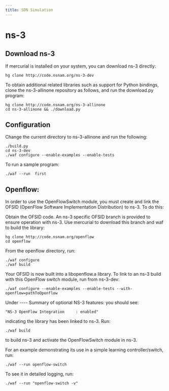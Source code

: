 ```yaml
---
title: SDN Simulation
---
```


# ns-3
## Download ns-3

If mercurial is installed on your system, you can download ns-3 directly:
```
hg clone http://code.nsnam.org/ns-3-dev
```

To obtain additional related libraries such as support for Python bindings, clone the ns-3-allinone repository as follows, and run the download.py program:
```
hg clone http://code.nsnam.org/ns-3-allinone
cd ns-3-allinone && ./download.py
```

## Configuration
Change the current directory to ns-3-allinone and run the following: 
```
./build.py 
cd ns-3-dev
./waf configure --enable-examples --enable-tests
```

To run a sample program: 
```
./waf --run  first
```
 
## Openflow:

In order to use the OpenFlowSwitch module, you must create and link the OFSID (OpenFlow Software Implementation Distribution) to ns-3. To do this:

Obtain the OFSID code. An ns-3 specific OFSID branch is provided to ensure operation with ns-3. Use mercurial to download this branch and waf to build the library:
```
hg clone http://code.nsnam.org/openflow
cd openflow
```

From the openflow directory, run:
```
./waf configure
./waf build
```

Your OFSID is now built into a libopenflow.a library. To link to an ns-3 build with this OpenFlow switch module, run from ns-3-dev:
```
./waf configure --enable-examples --enable-tests --with-openflow=pathToOpenflow
```

Under ---- Summary of optional NS-3 features: you should see:
```
"NS-3 OpenFlow Integration     : enabled"
```

indicating the library has been linked to ns-3. Run:
```
./waf build
```

to build ns-3 and activate the OpenFlowSwitch module in ns-3.

For an example demonstrating its use in a simple learning controller/switch, run:
```
./waf --run openflow-switch
```

To see it in detailed logging, run:
```
./waf --run "openflow-switch -v"
```
